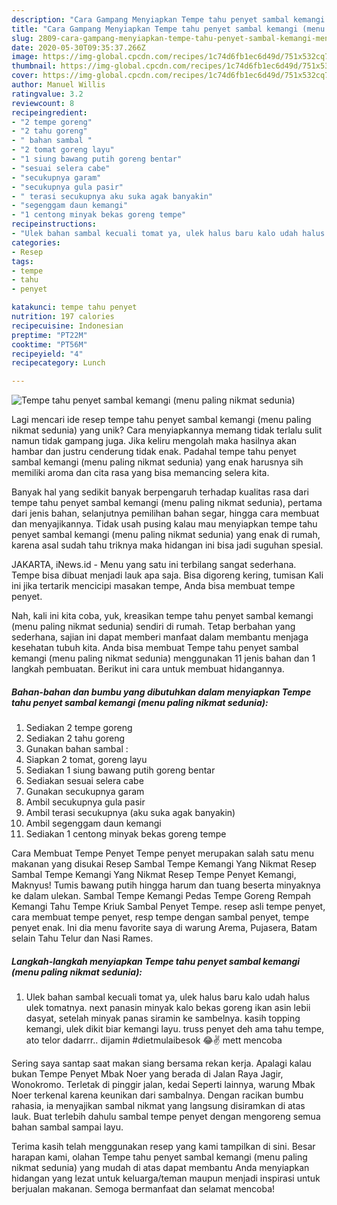 ```yaml
---
description: "Cara Gampang Menyiapkan Tempe tahu penyet sambal kemangi (menu paling nikmat sedunia) yang Sempurna"
title: "Cara Gampang Menyiapkan Tempe tahu penyet sambal kemangi (menu paling nikmat sedunia) yang Sempurna"
slug: 2809-cara-gampang-menyiapkan-tempe-tahu-penyet-sambal-kemangi-menu-paling-nikmat-sedunia-yang-sempurna
date: 2020-05-30T09:35:37.266Z
image: https://img-global.cpcdn.com/recipes/1c74d6fb1ec6d49d/751x532cq70/tempe-tahu-penyet-sambal-kemangi-menu-paling-nikmat-sedunia-foto-resep-utama.jpg
thumbnail: https://img-global.cpcdn.com/recipes/1c74d6fb1ec6d49d/751x532cq70/tempe-tahu-penyet-sambal-kemangi-menu-paling-nikmat-sedunia-foto-resep-utama.jpg
cover: https://img-global.cpcdn.com/recipes/1c74d6fb1ec6d49d/751x532cq70/tempe-tahu-penyet-sambal-kemangi-menu-paling-nikmat-sedunia-foto-resep-utama.jpg
author: Manuel Willis
ratingvalue: 3.2
reviewcount: 8
recipeingredient:
- "2 tempe goreng"
- "2 tahu goreng"
- " bahan sambal "
- "2 tomat goreng layu"
- "1 siung bawang putih goreng bentar"
- "sesuai selera cabe"
- "secukupnya garam"
- "secukupnya gula pasir"
- " terasi secukupnya aku suka agak banyakin"
- "segenggam daun kemangi"
- "1 centong minyak bekas goreng tempe"
recipeinstructions:
- "Ulek bahan sambal kecuali tomat ya, ulek halus baru kalo udah halus ulek tomatnya. next panasin minyak kalo bekas goreng ikan asin lebii dasyat, setelah minyak panas siramin ke sambelnya. kasih topping kemangi, ulek dikit biar kemangi layu. truss penyet deh ama tahu tempe, ato telor dadarrr.. dijamin #dietmulaibesok 😂✌ mett mencoba"
categories:
- Resep
tags:
- tempe
- tahu
- penyet

katakunci: tempe tahu penyet 
nutrition: 197 calories
recipecuisine: Indonesian
preptime: "PT22M"
cooktime: "PT56M"
recipeyield: "4"
recipecategory: Lunch

---
```



![Tempe tahu penyet sambal kemangi (menu paling nikmat sedunia)](https://img-global.cpcdn.com/recipes/1c74d6fb1ec6d49d/751x532cq70/tempe-tahu-penyet-sambal-kemangi-menu-paling-nikmat-sedunia-foto-resep-utama.jpg)

Lagi mencari ide resep tempe tahu penyet sambal kemangi (menu paling nikmat sedunia) yang unik? Cara menyiapkannya memang tidak terlalu sulit namun tidak gampang juga. Jika keliru mengolah maka hasilnya akan hambar dan justru cenderung tidak enak. Padahal tempe tahu penyet sambal kemangi (menu paling nikmat sedunia) yang enak harusnya sih memiliki aroma dan cita rasa yang bisa memancing selera kita.

Banyak hal yang sedikit banyak berpengaruh terhadap kualitas rasa dari tempe tahu penyet sambal kemangi (menu paling nikmat sedunia), pertama dari jenis bahan, selanjutnya pemilihan bahan segar, hingga cara membuat dan menyajikannya. Tidak usah pusing kalau mau menyiapkan tempe tahu penyet sambal kemangi (menu paling nikmat sedunia) yang enak di rumah, karena asal sudah tahu triknya maka hidangan ini bisa jadi suguhan spesial.

JAKARTA, iNews.id - Menu yang satu ini terbilang sangat sederhana. Tempe bisa dibuat menjadi lauk apa saja. Bisa digoreng kering, tumisan Kali ini jika tertarik mencicipi masakan tempe, Anda bisa membuat tempe penyet.


Nah, kali ini kita coba, yuk, kreasikan tempe tahu penyet sambal kemangi (menu paling nikmat sedunia) sendiri di rumah. Tetap berbahan yang sederhana, sajian ini dapat memberi manfaat dalam membantu menjaga kesehatan tubuh kita. Anda bisa membuat Tempe tahu penyet sambal kemangi (menu paling nikmat sedunia) menggunakan 11 jenis bahan dan 1 langkah pembuatan. Berikut ini cara untuk membuat hidangannya.

<!--inarticleads1-->

##### Bahan-bahan dan bumbu yang dibutuhkan dalam menyiapkan Tempe tahu penyet sambal kemangi (menu paling nikmat sedunia):

1. Sediakan 2 tempe goreng
1. Sediakan 2 tahu goreng
1. Gunakan  bahan sambal :
1. Siapkan 2 tomat, goreng layu
1. Sediakan 1 siung bawang putih goreng bentar
1. Sediakan sesuai selera cabe
1. Gunakan secukupnya garam
1. Ambil secukupnya gula pasir
1. Ambil  terasi secukupnya (aku suka agak banyakin)
1. Ambil segenggam daun kemangi
1. Sediakan 1 centong minyak bekas goreng tempe


Cara Membuat Tempe Penyet Tempe penyet merupakan salah satu menu makanan yang disukai Resep Sambal Tempe Kemangi Yang Nikmat Resep Sambal Tempe Kemangi Yang Nikmat Resep Tempe Penyet Kemangi, Maknyus! Tumis bawang putih hingga harum dan tuang beserta minyaknya ke dalam ulekan. Sambal Tempe Kemangi Pedas Tempe Goreng Rempah Kemangi Tahu Tempe Kriuk Sambal Penyet Tempe. resep asli tempe penyet, cara membuat tempe penyet, resp tempe dengan sambal penyet, tempe penyet enak. Ini dia menu favorite saya di warung Arema, Pujasera, Batam selain Tahu Telur dan Nasi Rames. 

<!--inarticleads2-->

##### Langkah-langkah menyiapkan Tempe tahu penyet sambal kemangi (menu paling nikmat sedunia):

1. Ulek bahan sambal kecuali tomat ya, ulek halus baru kalo udah halus ulek tomatnya. next panasin minyak kalo bekas goreng ikan asin lebii dasyat, setelah minyak panas siramin ke sambelnya. kasih topping kemangi, ulek dikit biar kemangi layu. truss penyet deh ama tahu tempe, ato telor dadarrr.. dijamin #dietmulaibesok 😂✌ mett mencoba


Sering saya santap saat makan siang bersama rekan kerja. Apalagi kalau bukan Tempe Penyet Mbak Noer yang berada di Jalan Raya Jagir, Wonokromo. Terletak di pinggir jalan, kedai Seperti lainnya, warung Mbak Noer terkenal karena keunikan dari sambalnya. Dengan racikan bumbu rahasia, ia menyajikan sambal nikmat yang langsung disiramkan di atas lauk. Buat terlebih dahulu sambal tempe penyet dengan mengoreng semua bahan sambal sampai layu. 

Terima kasih telah menggunakan resep yang kami tampilkan di sini. Besar harapan kami, olahan Tempe tahu penyet sambal kemangi (menu paling nikmat sedunia) yang mudah di atas dapat membantu Anda menyiapkan hidangan yang lezat untuk keluarga/teman maupun menjadi inspirasi untuk berjualan makanan. Semoga bermanfaat dan selamat mencoba!
